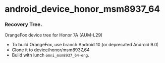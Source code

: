 # android_device_honor_msm8937_64
### Recovery Tree.

OrangeFox device tree for Honor 7A (AUM-L29)
- To build OrangeFox, use branch Android 10 (or deprecated Android 9.0)
- Clone it to device/honor/msm8937_64
- Build with lunch `omni_msm8937_64-eng`.
